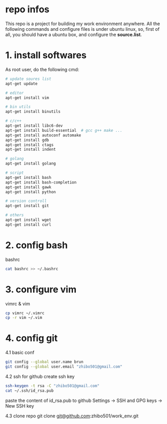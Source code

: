 # repo infos
This repo is a project for building my work environment anywhere.
All the following commands and configure files is under ubuntu linux,
so, first of all, you should have a ubuntu box, and configure the **source.list**. 


# 1. install softwares
As root user, do the following cmd:
```bash
# update soures list
apt-get update

# editor
apt-get install vim

# bin utils
apt-get install binutils

# c/c++
apt-get install libc6-dev
apt-get install build-essential  # gcc g++ make ...
apt-get install autoconf automake
apt-get install gdb
apt-get install ctags
apt-get install indent

# golang
apt-get install golang

# script
apt-get install bash
apt-get install bash-completion
apt-get install gawk
apt-get install python

# version controll
apt-get install git

# others
apt-get install wget
apt-get install curl

```

# 2. config bash
bashrc
```bash
cat bashrc >> ~/.bashrc
```

# 3. configure vim
vimrc & vim
```bash
cp vimrc ~/.vimrc
cp -r vim ~/.vim
```

# 4. config git
4.1 basic conf
```bash
git config --global user.name brun
git config --global user.email "zhibo501@gmail.com"
```

4.2 ssh for github
create ssh key
```bash
ssh-keygen -t rsa -C "zhibo501@gmail.com"
cat ~/.ssh/id_rsa.pub
```
paste the content of id_rsa.pub to github
Settings -> SSH and GPG keys -> New SSH key

4.3 clone repo 
git clone git@github.com:zhibo501/work_env.git
